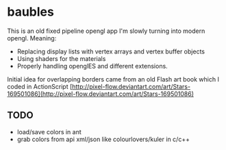 baubles
=======

This is an old fixed pipeline opengl app I'm slowly turning into modern opengl. Meaning:

* Replacing display lists with vertex arrays and vertex buffer objects
* Using shaders for the materials
* Properly handling openglES and different extensions.

Initial idea for overlapping borders came from an old Flash art book which I coded in ActionScript [http://pixel-flow.deviantart.com/art/Stars-169501086](http://pixel-flow.deviantart.com/art/Stars-169501086)

TODO
----
* load/save colors in ant
* grab colors from api xml/json like colourlovers/kuler in c/c++
